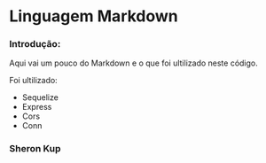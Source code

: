 # Linguagem Markdown 

### Introdução:

Aqui vai um pouco do Markdown e o que foi ultilizado neste código.

Foi ultilizado: 
- Sequelize
- Express
- Cors
- Conn

### Sheron Kup
